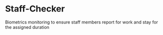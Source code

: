 # Staff-Checker
Biometrics monitoring to ensure staff members report for work and stay for the assigned duration
